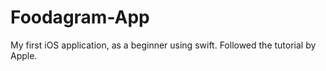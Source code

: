 # Foodagram-App
My first iOS application, as a beginner using swift. Followed the tutorial by Apple.

